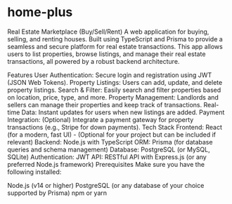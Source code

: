 # home-plus
Real Estate Marketplace (Buy/Sell/Rent)
A web application for buying, selling, and renting houses. Built using TypeScript and Prisma to provide a seamless and secure platform for real estate transactions. This app allows users to list properties, browse listings, and manage their real estate transactions, all powered by a robust backend architecture.

Features
User Authentication: Secure login and registration using JWT (JSON Web Tokens).
Property Listings: Users can add, update, and delete property listings.
Search & Filter: Easily search and filter properties based on location, price, type, and more.
Property Management: Landlords and sellers can manage their properties and keep track of transactions.
Real-time Data: Instant updates for users when new listings are added.
Payment Integration: (Optional) Integrate a payment gateway for property transactions (e.g., Stripe for down payments).
Tech Stack
Frontend: React (for a modern, fast UI) - (Optional for your project but can be included if relevant)
Backend: Node.js with TypeScript
ORM: Prisma (for database queries and schema management)
Database: PostgreSQL (or MySQL, SQLite)
Authentication: JWT
API: RESTful API with Express.js (or any preferred Node.js framework)
Prerequisites
Make sure you have the following installed:

Node.js (v14 or higher)
PostgreSQL (or any database of your choice supported by Prisma)
npm or yarn
